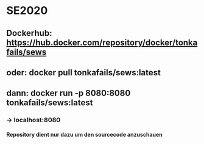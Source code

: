 # SE2020

## Dockerhub: https://hub.docker.com/repository/docker/tonkafails/sews
## oder: docker pull tonkafails/sews:latest

## dann:  docker run -p 8080:8080 tonkafails/sews:latest
### -> localhost:8080

#### Repository dient nur dazu um den sourcecode anzuschauen
